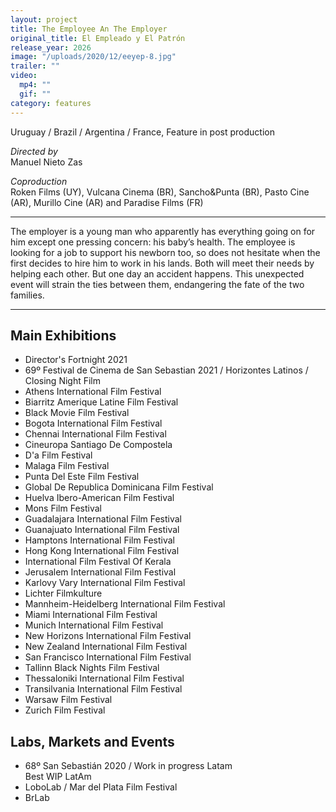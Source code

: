 ```yaml
---
layout: project
title: The Employee An The Employer
original_title: El Empleado y El Patrón
release_year: 2026
image: "/uploads/2020/12/eeyep-8.jpg"
trailer: ""
video:
  mp4: ""
  gif: ""
category: features
---
```


Uruguay / Brazil / Argentina / France, Feature in post production

_Directed by_  
Manuel Nieto Zas

_Coproduction_  
Roken Films (UY), Vulcana Cinema (BR), Sancho&Punta (BR), Pasto Cine (AR), Murillo Cine (AR) and Paradise Films (FR)

---

The employer is a young man who apparently has everything going on for him except one pressing concern: his baby’s health. The employee is looking for a job to support his newborn too, so does not hesitate when the first decides to hire him to work in his lands. Both will meet their needs by helping each other. But one day an accident happens. This unexpected event will strain the ties between them, endangering the fate of the two families.

---

## Main Exhibitions

- Director's Fortnight 2021
- 69º Festival de Cinema de San Sebastian 2021 / Horizontes Latinos / Closing Night Film
- Athens International Film Festival
- Biarritz Amerique Latine Film Festival
- Black Movie Film Festival
- Bogota International Film Festival
- Chennai International Film Festival
- Cineuropa Santiago De Compostela
- D'a Film Festival
- Malaga Film Festival
- Punta Del Este Film Festival
- Global De Republica Dominicana Film Festival
- Huelva Ibero-American Film Festival
- Mons Film Festival
- Guadalajara International Film Festival
- Guanajuato International Film Festival
- Hamptons International Film Festival
- Hong Kong International Film Festival
- International Film Festival Of Kerala
- Jerusalem International Film Festival
- Karlovy Vary International Film Festival
- Lichter Filmkulture
- Mannheim-Heidelberg International Film Festival
- Miami International Film Festival
- Munich International Film Festival
- New Horizons International Film Festival
- New Zealand International Film Festival
- San Francisco International Film Festival
- Tallinn Black Nights Film Festival
- Thessaloniki International Film Festival
- Transilvania International Film Festival
- Warsaw Film Festival
- Zurich Film Festival

## Labs, Markets and Events

- 68º San Sebastián 2020 / Work in progress Latam  
  Best WIP LatAm
- LoboLab / Mar del Plata Film Festival
- BrLab
